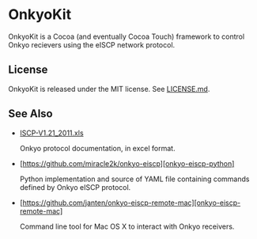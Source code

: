 # OnkyoKit

OnkyoKit is a Cocoa (and eventually Cocoa Touch) framework to control Onkyo
recievers using the eISCP network protocol.

## License

OnkyoKit is released under the MIT license. See [LICENSE.md][license].

## See Also

* [ISCP-V1.21_2011.xls][eiscp-protocol]

  Onkyo protocol documentation, in excel format.

* [https://github.com/miracle2k/onkyo-eiscp][onkyo-eiscp-python]

  Python implementation and source of YAML file containing commands defined by Onkyo eISCP protocol.
  
* [https://github.com/janten/onkyo-eiscp-remote-mac][onkyo-eiscp-remote-mac]

  Command line tool for Mac OS X to interact with Onkyo receivers.
  

[onkyo-eiscp-python]:https://github.com/miracle2k/onkyo-eiscp "Onkyo eISCP Control"
[onkyo-eiscp-remote-mac]:https://github.com/janten/onkyo-eiscp-remote-mac
[eiscp-protocol]:http://michael.elsdoerfer.name/onkyo/ISCP-V1.21_2011.xls "Integra Serial Communication Protocol for AV Receiver"
[license]:https://github.com/jhh/onkyokit/blob/master/LICENSE.md
